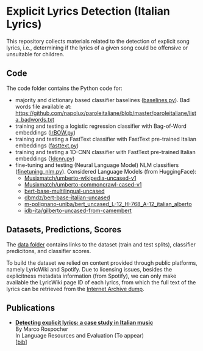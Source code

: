 # Explicit Lyrics Detection (Italian Lyrics)

This repository collects materials related to the detection of explicit song lyrics, i.e., determining if the lyrics of a given song could be offensive or unsuitable for children.

## Code

The code folder contains the Python code for:

* majority and dictionary based classifier baselines ([baselines.py](code/baselines.py)). Bad words file available at: https://github.com/napolux/paroleitaliane/blob/master/paroleitaliane/lista_badwords.txt
* training and testing a logistic regression classifier with Bag-of-Word embeddings ([lrBOW.py](code/lrBOW.py))
* training and testing a FastText classifier with FastText pre-trained Italian embeddings ([fasttext.py](code/fasttext.py))
* training and testing a 1D-CNN classifier with FastText pre-trained Italian embeddings ([1dcnn.py](code/1dcnn.py))
* fine-tuning and testing (Neural Language Model) NLM classifiers ([finetuning_nlm.py](code/finetuning_nlm.py)). Considered Language Models (from HuggingFace):
  * [Musixmatch/umberto-wikipedia-uncased-v1](https://huggingface.co/Musixmatch/umberto-wikipedia-uncased-v1)
  * [Musixmatch/umberto-commoncrawl-cased-v1](https://huggingface.co/Musixmatch/umberto-commoncrawl-cased-v1)
  * [bert-base-multilingual-uncased](https://huggingface.co/bert-base-multilingual-uncased)
  * [dbmdz/bert-base-italian-uncased](https://huggingface.co/dbmdz/bert-base-italian-uncased)
  * [m-polignano-uniba/bert_uncased_L-12_H-768_A-12_italian_alberto](https://huggingface.co/m-polignano-uniba/bert_uncased_L-12_H-768_A-12_italian_alberto)
  * [idb-ita/gilberto-uncased-from-camembert](https://huggingface.co/idb-ita/gilberto-uncased-from-camembert)

## Datasets, Predictions, Scores

The [data folder](data) contains links to the dataset (train and test splits), classifier predicitons, and classifier scores.

To build the dataset we relied on content provided through public platforms, namely LyricWiki and Spotify.
Due to licensing issues, besides the explicitness metadata information (from Spotify), we can only make available the LyricWiki page ID of each lyrics, from which the full text of the lyrics can be retrieved from the [Internet Archive dump](https://archive.org/download/wiki-lyricsfandomcom/).

## Publications

* **[Detecting explicit lyrics: a case study in Italian music](https://doi.org/10.1007/s10579-022-09595-3)**<br/>
    By Marco Rospocher<br/>
    In Language Resources and Evaluation (To appear)<br/>
    [[bib](https://marcorospocher.com/files/bibs/TAlre.bib)] 
